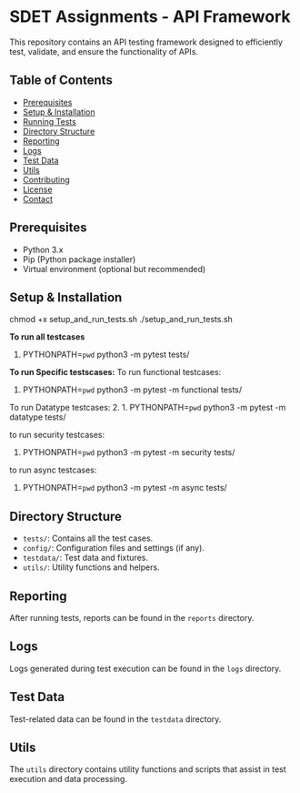 # SDET Assignments - API Framework

This repository contains an API testing framework designed to efficiently test, validate, and ensure the functionality of APIs.

## Table of Contents
- [Prerequisites](#prerequisites)
- [Setup & Installation](#setup--installation)
- [Running Tests](#running-tests)
- [Directory Structure](#directory-structure)
- [Reporting](#reporting)
- [Logs](#logs)
- [Test Data](#test-data)
- [Utils](#utils)
- [Contributing](#contributing)
- [License](#license)
- [Contact](#contact)

## Prerequisites

- Python 3.x
- Pip (Python package installer)
- Virtual environment (optional but recommended)

## Setup & Installation

  chmod +x setup_and_run_tests.sh
  ./setup_and_run_tests.sh

  **To run all testcases**
  1.  PYTHONPATH=`pwd` python3 -m pytest tests/

  **To run Specific testscases:**
  To run functional testcases:
  1.  PYTHONPATH=`pwd` python3 -m pytest -m functional tests/

  To run Datatype testcases:
  2. 1.  PYTHONPATH=`pwd` python3 -m pytest -m datatype tests/

  to run security testcases:
  1.  PYTHONPATH=`pwd` python3 -m pytest -m security tests/

  to run async testcases:
  1.  PYTHONPATH=`pwd` python3 -m pytest -m async tests/

  

## Directory Structure

- `tests/`: Contains all the test cases.
- `config/`: Configuration files and settings (if any).
- `testdata/`: Test data and fixtures.
- `utils/`: Utility functions and helpers.

## Reporting

After running tests, reports can be found in the `reports` directory.

## Logs

Logs generated during test execution can be found in the `logs` directory.

## Test Data

Test-related data can be found in the `testdata` directory.

## Utils

The `utils` directory contains utility functions and scripts that assist in test execution and data processing.

